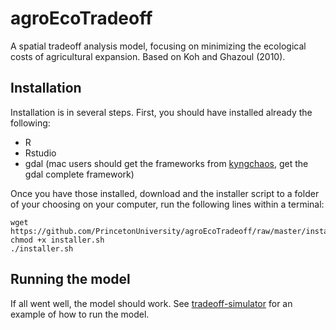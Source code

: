 # agroEcoTradeoff

A spatial tradeoff analysis model, focusing on minimizing the ecological costs of agricultural expansion.  Based on Koh and Ghazoul (2010). 

## Installation

Installation is in several steps. First, you should have installed already the following: 

  + R
  + Rstudio
  + gdal (mac users should get the frameworks from [kyngchaos](http://www.kyngchaos.com/software/frameworks), get the gdal complete framework)

Once you have those installed, download and the installer script to a folder of your choosing on your computer, run the following lines within a terminal: 

```
wget https://github.com/PrincetonUniversity/agroEcoTradeoff/raw/master/installer.sh
chmod +x installer.sh
./installer.sh
```

## Running the model

If all went well, the model should work. See [tradeoff-simulator](Rmd/tradeoff-simulator.Rmd) for an example of how to run the model. 


